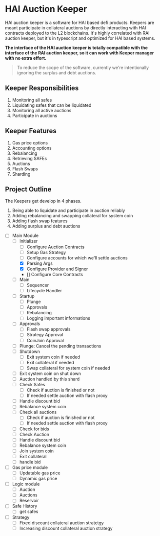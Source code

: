# HAI Auction Keeper

HAI auction keeper is a software for HAI based defi products. Keepers are meant participate in collateral auctions by directly interacting with HAI contracts deployed to the L2 blockchains. It's highly correlated with RAI auction keeper, but it's in typescript and optimized for HAI based systems.

**The interface of the HAI auction keeper is totally compatible with the interface of the RAI auction keeper, so it can work with Keeper manager with no extra effort.**

> To reduce the scope of the software, currently we're intentionally ignoring the surplus and debt auctions.

## Keeper Responsibilities

1.  Monitoring all safes
2.  Liquidating safes that can be liquidated
3.  Monitoring all active auctions
4.  Participate in auctions

## Keeper Features

1.  Gas price options
2.  Accounting options
3.  Rebalancing
4.  Retrieving SAFEs
5.  Auctions
6.  Flash Swaps
7.  Sharding

## Project Outline

The Keepers get develop in 4 phases.

1.  Being able to liquidate and participate in auction reliably
2.  Adding rebalancing and swapping collateral for system coin
3.  Adding flash swap features
4.  Adding surplus and debt auctions

- [ ] Main Module
  - [ ] Initializer
    - [ ] Configure Auction Contracts
    - [ ] Setup Gas Strategy
    - [ ] Configure accounts for which we'll settle auctions
    - [x] Parsing Args
    - [x] Configure Provider and Signer
    - [] Configure Core Contracts
  - [ ] Main
    - [ ] Sequencer
    - [ ] Lifecycle Handler
  - [ ] Startup
    - [ ] Plunge
    - [ ] Approvals
    - [ ] Rebalancing
    - [ ] Logging important informations
  - [ ] Approvals
    - [ ] Flash swap approvals
    - [ ] Strategy Approval
    - [ ] CoinJoin Approval
  - [ ] Plunge: Cancel the pending transactions
  - [ ] Shutdown
    - [ ] Exit system coin if needed
    - [ ] Exit collateral if needed
    - [ ] Swap collateral for system coin if needed
  - [ ] Exit system coin on shut down
  - [ ] Auction handled by this shard
  - [ ] Check Safes
    - [ ] Check if auction is finished or not
    - [ ] If needed settle auction with flash proxy
  - [ ] Handle discount bid
  - [ ] Rebalance system coin
  - [ ] Check all auctions
    - [ ] Check if auction is finished or not
    - [ ] If needed settle auction with flash proxy
  - [ ] Check for bids
  - [ ] Check Auction
  - [ ] Handle discount bid
  - [ ] Rebalance system coin
  - [ ] Join system coin
  - [ ] Exit collateral
  - [ ] handle bid
- [ ] Gas price module
  - [ ] Updatable gas price
  - [ ] Dynamic gas price
- [ ] Logic module
  - [ ] Auction
  - [ ] Auctions
  - [ ] Reservoir
- [ ] Safe History
  - [ ] get safes
- [ ] Strategy
  - [ ] Fixed discount collateral auction stratetgy
  - [ ] Increasing discount collateral auction strategy
